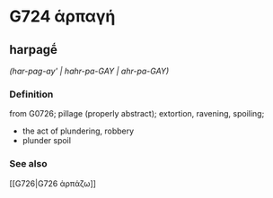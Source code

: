 # G724 ἁρπαγή

## harpagḗ

_(har-pag-ay' | hahr-pa-GAY | ahr-pa-GAY)_

### Definition

from G0726; pillage (properly abstract); extortion, ravening, spoiling; 

- the act of plundering, robbery
- plunder spoil

### See also

[[G726|G726 ἁρπάζω]]
